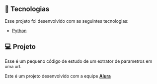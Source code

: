 ## 🧪 Tecnologias

Esse projeto foi desenvolvido com as seguintes tecnologias:
- [Python](https://www.python.org/)
## 💻 Projeto

Esse é um pequeno código de estudo de um extrator de parametros em uma url.

Este é um projeto desenvolvido com a equipe **[Alura](https://www.alura.com.br/)**
